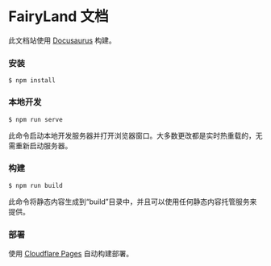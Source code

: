 # FairyLand 文档

此文档站使用 [Docusaurus](https://docusaurus.io/) 构建。

### 安装

```
$ npm install
```

### 本地开发

```
$ npm run serve
```

此命令启动本地开发服务器并打开浏览器窗口。大多数更改都是实时热重载的，无需重新启动服务器。

### 构建

```
$ npm run build
```

此命令将静态内容生成到“build”目录中，并且可以使用任何静态内容托管服务来提供。

### 部署

使用 [Cloudflare Pages](https://developers.cloudflare.com/pages/) 自动构建部署。
